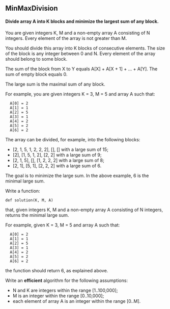 ## MinMaxDivision
#### Divide array A into K blocks and minimize the largest sum of any block.

You are given integers K, M and a non-empty array A consisting of N integers. Every element of the array is not greater than M.

You should divide this array into K blocks of consecutive elements. The size of the block is any integer between 0 and N. Every element of the array should belong to some block.

The sum of the block from X to Y equals A[X] + A[X + 1] + ... + A[Y]. The sum of empty block equals 0.

The large sum is the maximal sum of any block.

For example, you are given integers K = 3, M = 5 and array A such that:

      A[0] = 2
      A[1] = 1
      A[2] = 5
      A[3] = 1
      A[4] = 2
      A[5] = 2
      A[6] = 2

The array can be divided, for example, into the following blocks:

* [2, 1, 5, 1, 2, 2, 2], [], [] with a large sum of 15;
* [2], [1, 5, 1, 2], [2, 2] with a large sum of 9;
* [2, 1, 5], [], [1, 2, 2, 2] with a large sum of 8;
* [2, 1], [5, 1], [2, 2, 2] with a large sum of 6.

The goal is to minimize the large sum. In the above example, 6 is the minimal large sum.

Write a function:

    def solution(K, M, A)

that, given integers K, M and a non-empty array A consisting of N integers, returns the minimal large sum.

For example, given K = 3, M = 5 and array A such that:

      A[0] = 2
      A[1] = 1
      A[2] = 5
      A[3] = 1
      A[4] = 2
      A[5] = 2
      A[6] = 2

the function should return 6, as explained above.

Write an **efficient** algorithm for the following assumptions:

* N and K are integers within the range [1..100,000];
* M is an integer within the range [0..10,000];
* each element of array A is an integer within the range [0..M].